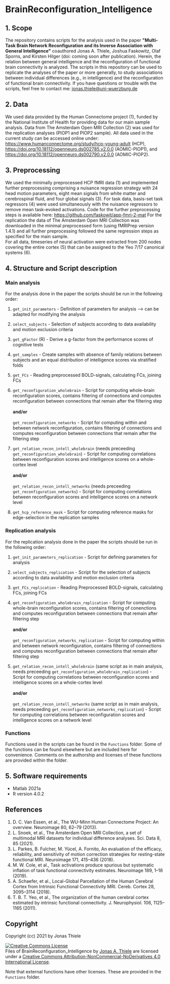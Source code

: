 # BrainReconfiguration_Intelligence

## 1. Scope
The repository contains scripts for the analysis used in the paper **"Multi-Task Brain Network Reconfiguration and its Inverse Association with General Intelligence"** coauthored Jonas A. Thiele, Joshua Faskowitz, Olaf Sporns, and Kirsten Hilger (doi: coming soon after publication). Herein, the relation between general intelligence and the reconfiguration of functional brain connectivity is analyzed.
The scripts in this repository can be used to replicate the analyses of the paper or more generally, to study associations between individual differences (e.g., in intelligence) and the reconfiguration of functional brain connectivity.
If you have questions or trouble with the scripts, feel free to contact me: jonas.thiele@uni-wuerzburg.de
## 2. Data
We used data provided by the Human Connectome project (1), funded by the National Institute of Health for providing data for our main sample analysis. Data from The Amsterdam Open MRI Collection (2) was used for the replication analyses (PIOP1 and PIOP2 sample).
All data used in the current study can be accessed online under: https://www.humanconnectome.org/study/hcp-young-adult (HCP), https://doi.org/10.18112/openneuro.ds002785.v2.0.0 (AOMIC-PIOP1), and https://doi.org/10.18112/openneuro.ds002790.v2.0.0 (AOMIC-PIOP2).
## 3. Preprocessing
We used the minimally preprocessed HCP fMRI data (1) and implemented further preprocessing comprising a nuisance regression strategy with 24 head motion parameters, eight mean signals from white matter and cerebrospinal fluid, and four global signals (3). For task data, basis-set task regressors (4) were used simultaneously with the nuisance regressors to remove mean task-evoked activations.
Code for the further preprocessing steps is available here: https://github.com/faskowit/app-fmri-2-mat
For the replication the data of The Amsterdam Open MRI Collection was downloaded in the minimal preprocessed form (using fMRIPrep version 1.4.1) and all further preprocessing followed the same regression steps as specified for the main sample.  
For all data, timeseries of neural activation were extracted from 200 nodes covering the entire cortex (5) that can be assigned to the Yeo 7/17 canonical systems (6).
## 4. Structure and Script description
### Main analysis
For the analysis done in the paper the scripts should be run in the following order:
1.	`get_init_parameters` - Definition of parameters for analysis --> can be adapted for modifying the analysis
  
  
2.	`select_subjects` - Selection of subjects according to data availability and motion exclusion criteria
  
  
3.	`get_gFactor` (R) - Derive a g-factor from the performance scores of cognitive tests
  
  
4.	`get_samples` - Create samples with absence of family relations between subjects and an equal distribution of intelligence scores via stratified folds
 
 
5.	`get_FCs` - Reading preprocessed BOLD-signals, calculating FCs, joining FCs
  
 
6.	`get_reconfiguration_wholebrain` - Script for computing whole-brain reconfiguration scores, contains filtering of connections and computes reconfiguration between connections that remain after the filtering step\
\
**and/or**\
\
`get_reconfiguration_networks` - Script for computing within and between network reconfiguration, contains filtering of connections and computes reconfiguration between connections that remain after the filtering step


7.	`get_relation_recon_intell_wholebrain` (needs preceeding `get_reconfiguration_wholebrain`) - Script for computing correlations between reconfiguration scores and intelligence scores on a whole-cortex level\
\
**and/or**\
\
`get_relation_recon_intell_networks` (needs preceeding `get_reconfiguration_networks`) - Script for computing correlations between reconfiguration scores and intelligence scores on a network level
  
  
8.	 `get_hcp_reference_mask` - Script for computing reference masks for edge-selection in the replication samples
  
### Replication analysis

For the replication analysis done in the paper the scripts should be run in the following order:

1.	`get_init_parameters_replication` - Script for defining parameters for analysis


2.	`select_subjects_replication`  - Script for the selection of subjects according to data availability and motion exclusion criteria


3.	`get_FCs_replication` - Reading Preprocessed BOLD-signals, calculating FCs, joining FCs


4.	`get_reconfiguration_wholebrain_replication` - Script for computing whole-brain reconfiguration scores, contains filtering of conenctions and computes reconfiguration between connections that remain after filtering step\
\
**and/or**\
\
`get_reconfiguration_networks_replication` - Script for computing within and between network reconfiguration, contains filtering of connections and computes reconfiguration between connections that remain after filtering step

5.	`get_relation_recon_intell_wholebrain` (same script as in main analysis, needs preceeding `get_reconfiguration_wholebrain_replication`) - Script for computing correlations between reconfiguration scores and intelligence scores on a whole-cortex level\
\
**and/or**\
\
`get_relation_recon_intell_networks` (same script as in main analysis, needs preceeding `get_reconfiguration_networks_replication`) - Script for computing correlations between reconfiguration scores and intelligence scores on a network level

### Functions 

Functions used in the scripts can be found in the `Functions` folder. Some of the functions can be found elsewhere but are included here for convenience. Comments on the authorship and licenses of these functions are provided within the folder.

## 5. Software requirements
-	Matlab 2021a
-	R version 4.0.2

## References
1.	D. C. Van Essen, et al., The WU-Minn Human Connectome Project: An overview. Neuroimage 80, 62–79 (2013).
2.	L. Snoek, et al., The Amsterdam Open MRI Collection, a set of multimodal MRI datasets for individual difference analyses. Sci. Data 8, 85 (2021).
3.	L. Parkes, B. Fulcher, M. Yücel, A. Fornito, An evaluation of the efficacy, reliability, and sensitivity of motion correction strategies for resting-state functional MRI. Neuroimage 171, 415–436 (2018).
4.	M. W. Cole, et al., Task activations produce spurious but systematic inflation of task functional connectivity estimates. Neuroimage 189, 1–18 (2019).
5.	A. Schaefer, et al., Local-Global Parcellation of the Human Cerebral Cortex from Intrinsic Functional Connectivity MRI. Cereb. Cortex 28, 3095–3114 (2018).
6.  T. B. T. Yeo, et al., The organization of the human cerebral cortex estimated by intrinsic functional connectivity. J. Neurophysiol. 106, 1125–1165 (2011).
## Copyright
Copyright (cc) 2021 by Jonas Thiele


<a rel="license" href="http://creativecommons.org/licenses/by-nc-nd/4.0/"><img alt="Creative Commons License" style="border-width:0" src="https://i.creativecommons.org/l/by-nc-nd/4.0/88x31.png" /></a><br /><span xmlns:dct="http://purl.org/dc/terms/" property="dct:title">Files of BrainReconfiguration_Intelligence</span> by <a xmlns:cc="http://creativecommons.org/ns#" href="https://github.com/jonasAthiele/BrainReconfiguration_Intelligence" property="cc:attributionName" rel="cc:attributionURL">Jonas A. Thiele</a> are licensed under a <a rel="license" href="http://creativecommons.org/licenses/by-nc-nd/4.0/">Creative Commons Attribution-NonCommercial-NoDerivatives 4.0 International License</a>.

Note that external functions have other licenses. These are provided in the `Functions` folder.
